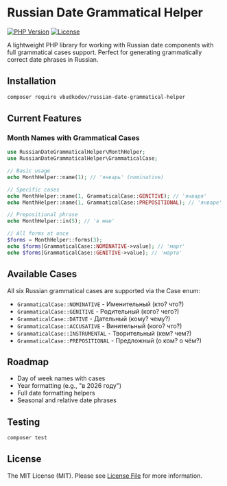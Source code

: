 # Russian Date Grammatical Helper

[![PHP Version](https://img.shields.io/badge/php-%3E%3D8.1-8892BF.svg)](https://www.php.net/)
[![License](https://img.shields.io/badge/license-MIT-blue.svg)](LICENSE)

A lightweight PHP library for working with Russian date components with full grammatical cases support. Perfect for generating grammatically correct date phrases in Russian.

## Installation

```bash
composer require vbudkodev/russian-date-grammatical-helper
```

## Current Features

### Month Names with Grammatical Cases
```php
use RussianDateGrammaticalHelper\MonthHelper;
use RussianDateGrammaticalHelper\GrammaticalCase;

// Basic usage
echo MonthHelper::name(1); // 'январь' (nominative)

// Specific cases
echo MonthHelper::name(1, GrammaticalCase::GENITIVE); // 'января'
echo MonthHelper::name(1, GrammaticalCase::PREPOSITIONAL); // 'январе'

// Prepositional phrase
echo MonthHelper::in(5); // 'в мае'

// All forms at once
$forms = MonthHelper::forms(3);
echo $forms[GrammaticalCase::NOMINATIVE->value]; // 'март'
echo $forms[GrammaticalCase::GENITIVE->value]; // 'марта'
```

## Available Cases

All six Russian grammatical cases are supported via the Case enum:

- ``GrammaticalCase::NOMINATIVE`` - Именительный (кто? что?)
- ``GrammaticalCase::GENITIVE`` - Родительный (кого? чего?)
- ``GrammaticalCase::DATIVE`` - Дательный (кому? чему?)
- ``GrammaticalCase::ACCUSATIVE`` - Винительный (кого? что?)
- ``GrammaticalCase::INSTRUMENTAL`` - Творительный (кем? чем?)
- ``GrammaticalCase::PREPOSITIONAL`` - Предложный (о ком? о чём?)

## Roadmap

- Day of week names with cases
- Year formatting (e.g., "в 2026 году")
- Full date formatting helpers
- Seasonal and relative date phrases

## Testing

```bash
composer test
```

## License

The MIT License (MIT). Please see [License File](LICENSE.md) for more information.